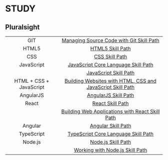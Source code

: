 # STUDY

## Pluralsight

|                         |                                                                                                                                                                                |
| :---------------------: | :----------------------------------------------------------------------------------------------------------------------------------------------------------------------------: |
|           GIT           |                         [Managing Source Code with Git Skill Path](1.Pluralsight/1.ManagingSourceCodeWithGit_Pluralsight/MANAGINGSOURCECODEWITHGIT.md)                         |
|          HTML5          |                                                         [HTML5 Skill Path](1.Pluralsight/2.HTML5_Pluralsight/HTML5.md)                                                         |
|           CSS           |                                                            [CSS Skill Path](1.Pluralsight/3.CSS_Pluralsight/CSS.md)                                                            |
|       JavaScript        |                              [JavaScript Core Language Skill Path](1.Pluralsight/4.JavaScriptCoreLanguage_Pluralsight/JAVASCRIPTCORELANGUAGE.md)                               |
|                         |                                                 [JavaScript Skill Path](1.Pluralsight/5.JavaScript_Pluralsight/JAVASCRIPT.md)                                                  |
| HTML + CSS + JavaScript | [Building Websites with HTML, CSS and JavaScript Skill Path](1.Pluralsight/6.BuildingWebsitesWithHTMLCSSAndJavaScript_Pluralsight/BUILDINGWEBSITESWITHHTMLCSSANDJAVASCRIPT.md) |
|        AngularJS        |                                                   [AngularJS Skill Path](1.Pluralsight/7.AngularJS_Pluralsight/ANGULARJS.md)                                                   |
|          React          |                                                         [React Skill Path](1.Pluralsight/8.React_Pluralsight/REACT.md)                                                         |
|                         |              [Building Web Applications with React Skill Path](1.Pluralsight/9.BuildingWebApplicationsWithReact_Pluralsight/BUILDINGWEBAPPLICATIONSWITHREACT.md)               |
|         Angular         |                                                     [Angular Skill Path](1.Pluralsight/10.Angular_Pluralsight/ANGULAR.md)                                                      |
|       TypeScript        |                              [TypeScript Core Language Skill Path](1.Pluralsight/11.TypeScriptCoreLanguage_Pluralsight/TYPESCRIPTCORELANGUAGE.md)                              |
|         Node.js         |                                                      [Node.js Skill Path](1.Pluralsight/12.Node.js_Pluralsight/NODEJS.md)                                                      |
|                         |                                    [Working with Node.js Skill Path](1.Pluralsight/13.WorkingWithNode.js_Pluralsight/WORKINGWITHNODEJS.md)                                     |
